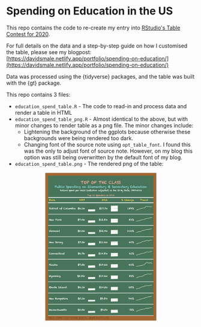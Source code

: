 # Spending on Education in the US

This repo contains the code to re-create my entry into [RStudio's Table Contest for 2020](https://blog.rstudio.com/2020/09/15/announcing-the-2020-rstudio-table-contest/).

For full details on the data and a step-by-step guide on how I customised the table, please see my blogpost: [https://davidsmale.netlify.app/portfolio/spending-on-education/](https://davidsmale.netlify.app/portfolio/spending-on-education/)

Data was processed using the {tidyverse} packages, and the table was built with the {gt} package.

This repo contains 3 files:

*  `education_spend_table.R` - The code to read-in and process data and render a table in HTML
*  `education_spend_table_png.R` - Almost identical to the above, but with minor changes to render table as a png file. The minor changes include:
    *  Lightening the background of the ggplots because otherwise these backgrounds were being rendered too dark.
    *  Changing font of the source note using `opt_table_font`. I found this was the only to adjust font of source note. However, on my blog this option was still being overwritten by the default font of my blog.
*  `education_spend_table.png` - The rendered png of the table:

<p align="center">
  <img width="300" src=https://github.com/committedtotape/education-spending/raw/main/education_spend_table.png">
</p>
